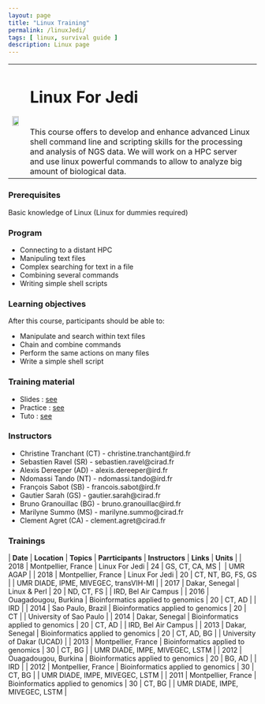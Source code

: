 ```yaml
---
layout: page
title: "Linux Training"
permalink: /linuxJedi/
tags: [ linux, survival guide ]
description: Linux page
---
```

<table class="table-contact">
<tr>
<td><img width="80%" class="img-responsive" src="{{ site.url }}/images/trainings-linux-advance.png" alt="" />
</td>
<td>
<h1> Linux For Jedi</h1><br />
This course offers to develop and enhance advanced Linux shell command line and scripting skills for the processing and analysis of NGS data. We will work on a HPC server and use linux powerful commands to allow to analyze big amount of biological data. 
</td>
</tr>
</table>

### Prerequisites
Basic knowledge of Linux (Linux for dummies required)

<div id="colonne1">
<h3>Program</h3>
<ul>
<li> Connecting to a distant HPC </li>
<li> Manipuling text files </li>
<li> Complex searching for text in a file</li>
<li> Combining several commands </li>
<li> Writing simple shell scripts</li>
</ul>
</div>

<div id="colonne2">
<h3>Learning objectives</h3>
After this course, participants should be able to:
<ul>
<li>Manipulate and search within text files</li>
<li>Chain and combine commands</li>
<li>Perform the same actions on many files</li>
<li>Write a simple shell script</li>
</ul>
</div>

<div id="colonne3">
<h3>Training material</h3>
<ul>
<li>Slides : <a target="_blank" href="{{ site.url }}/files/linux/Linux-Jedi-CIRAD.pdf">see</a></li>
<li>Practice : <a target="_blank" href="{{ site.url }}/linux/linuxPracticeJedi">see</a> </li>
<li>Tuto : <a target="_blank" href="{{ site.url }}/linux/linuxTuto">see</a> </li>
</ul>
</div>

<div id="nextInline" class="clearfix">
<h3>Instructors</h3>
<ul>
    <li>Christine Tranchant (CT) - christine.tranchant@ird.fr</li>
    <li>Sebastien Ravel (SR) - sebastien.ravel@cirad.fr </li>
    <li>Alexis Dereeper (AD) - alexis.dereeper@ird.fr </li>
    <li>Ndomassi Tando (NT) - ndomassi.tando@ird.fr </li>
    <li>François Sabot (SB) - francois.sabot@ird.fr </li>
    <li>Gautier Sarah (GS) - gautier.sarah@cirad.fr</li>
    <li>Bruno Granouillac (BG) - bruno.granouillac@ird.fr</li>
    <li>Marilyne Summo (MS) - marilyne.summo@cirad.fr</li>
    <li>Clement Agret (CA) - clement.agret@cirad.fr</li>
</ul>
</div>

### Trainings
 
| **Date** | **Location** | **Topics** | **Parrticipants** | **Instructors** | **Links** | **Units** |
| 2018 | Montpellier, France |  Linux For Jedi | 24 | GS, CT, CA, MS |  | UMR AGAP |
| 2018 | Montpellier, France |  Linux For Jedi | 20 | CT, NT, BG, FS, GS | | UMR DIADE, IPME, MIVEGEC, transVIH-MI |
| 2017 |  Dakar, Senegal |  Linux & Perl | 20 | ND, CT, FS | | IRD, Bel Air Campus |
| 2016 | Ouagadougou, Burkina |  Bioinformatics applied to genomics | 20 | CT, AD | | IRD |
| 2014 | Sao Paulo, Brazil | Bioinformatics applied to genomics | 20 | CT | | University of Sao Paulo |
| 2014 | Dakar, Senegal |  Bioinformatics applied to genomics | 20 | CT, AD | | IRD, Bel Air Campus |
| 2013 | Dakar, Senegal |  Bioinformatics applied to genomics | 20 | CT, AD, BG | | University of Dakar (UCAD) |
| 2013 | Montpellier, France | Bioinformatics applied to genomics | 30 | CT, BG | | UMR DIADE, IMPE, MIVEGEC, LSTM |
| 2012 | Ouagadougou, Burkina |  Bioinformatics applied to genomics | 20 | BG, AD | | IRD |
| 2012 | Montpellier, France | Bioinformatics applied to genomics | 30 | CT, BG | | UMR DIADE, IMPE, MIVEGEC, LSTM |
| 2011 | Montpellier, France | Bioinformatics applied to genomics | 30 | CT, BG | | UMR DIADE, IMPE, MIVEGEC, LSTM |
